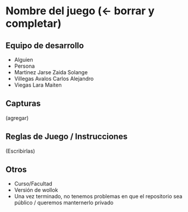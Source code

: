 # Nombre del juego (<- borrar y completar)

## Equipo de desarrollo

- Alguien
- Persona
- Martinez Jarse Zaida Solange
- Villegas Avalos Carlos Alejandro
- Viegas Lara Maiten

## Capturas

(agregar)

## Reglas de Juego / Instrucciones

(Escribirlas)


## Otros

- Curso/Facultad
- Versión de wollok
- Una vez terminado, no tenemos problemas en que el repositorio sea público / queremos manternerlo privado
